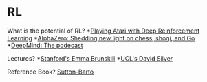 # RL
What is the potential of RL?
  *[Playing Atari with Deep Reinforcement Learning](https://deepmind.com/research/publications/playing-atari-deep-reinforcement-learning)
  *[AlphaZero: Shedding new light on chess, shogi, and Go](https://deepmind.com/blog/article/alphazero-shedding-new-light-grand-games-chess-shogi-and-go)
  *[DeepMind: The podecast](https://www.youtube.com/playlist?list=PLqYmG7hTraZBiUr6_Qf8YTS2Oqy3OGZEj)

Lectures?
  *[Stanford's Emma Brunskill](https://www.youtube.com/playlist?list=PLoROMvodv4rOSOPzutgyCTapiGlY2Nd8u)
  *[UCL's David Silver](https://www.youtube.com/playlist?list=PLqYmG7hTraZDM-OYHWgPebj2MfCFzFObQ)

Reference Book?
[Sutton-Barto](http://incompleteideas.net/book/bookdraft2017nov5.pdf)
